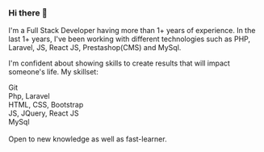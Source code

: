 ### Hi there 👋

I'm a Full Stack Developer having more than 1+ years of experience. In the last 1+ years, I've been working with different technologies such as PHP, Laravel, JS, React JS, Prestashop(CMS) and MySql.

I'm confident about showing skills to create results that will impact someone's life. My skillset:

Git\
Php, Laravel\
HTML, CSS, Bootstrap\
JS, JQuery, React JS\
MySql\
<br />
Open to new knowledge as well as fast-learner.

